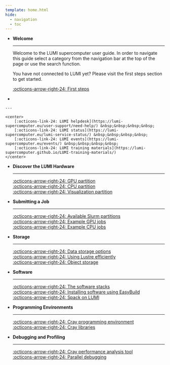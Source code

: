 ```yaml
---
template: home.html
hide:
  - navigation
  - toc
---
```


<div class="card" markdown>

- **Welcome**

    ---

    Welcome to the LUMI supercomputer user guide. In order to navigate this guide
    select a category from the navigation bar at the top of the page or use 
    the search function.

    You have not connected to LUMI yet? Please visit the first steps section to get started. 

    [:octicons-arrow-right-24: First steps](firststeps/index.md)

-  

    ---
    
    <center>
        [:octicons-link-24: LUMI helpdesk](https://lumi-supercomputer.eu/user-support/need-help/) &nbsp;&nbsp;&nbsp;&nbsp;
        [:octicons-link-24: LUMI status](https://lumi-supercomputer.eu/lumi-service-status/) &nbsp;&nbsp;&nbsp;&nbsp;
        [:octicons-link-24: LUMI events](https://lumi-supercomputer.eu/events/) &nbsp;&nbsp;&nbsp;&nbsp;
        [:octicons-link-24: LUMI training materials](https://lumi-supercomputer.github.io/LUMI-training-materials/)
    </center>
</div>

<div class="grid cards" markdown>

-   **Discover the LUMI Hardware**

    ---

    [:octicons-arrow-right-24: GPU partition](hardware/lumig.md)<br>
    [:octicons-arrow-right-24: CPU partition](hardware/lumic.md)<br>
    [:octicons-arrow-right-24: Visualization partition](hardware/lumid.md)

-   **Submitting a Job**

    ---

    [:octicons-arrow-right-24: Available Slurm partitions](runjobs/scheduled-jobs/partitions.md)<br>
    [:octicons-arrow-right-24: Example GPU jobs](runjobs/scheduled-jobs/lumig-job.md)<br>
    [:octicons-arrow-right-24: Example CPU jobs](runjobs/scheduled-jobs/lumic-job.md)

-   **Storage**

    ---

    [:octicons-arrow-right-24: Data storage options](storage/index.md)<br>
    [:octicons-arrow-right-24: Using Lustre efficiently](storage/parallel-filesystems/lustre.md)<br>
    [:octicons-arrow-right-24: Object storage](storage/lumio/index.md)

-   **Software**

    ---

    [:octicons-arrow-right-24: The software stacks](runjobs/lumi_env/softwarestacks.md)<br>
    [:octicons-arrow-right-24: Installing software using EasyBuild](software/installing/easybuild.md)<br>
    [:octicons-arrow-right-24: Spack on LUMI](software/installing/spack.md)

-   **Programming Environments**

    ---

    [:octicons-arrow-right-24: Cray programming environment](development/compiling/prgenv.md)<br>
    [:octicons-arrow-right-24: Cray libraries](development/libraries/cray-libraries.md)<br>

-   **Debugging and Profiling**

    ---

    [:octicons-arrow-right-24: Cray performance analysis tool](development/profiling/perftools.md)<br>
    [:octicons-arrow-right-24: Parallel debugging](development/debugging/gdb4hpc.md)

</div>
